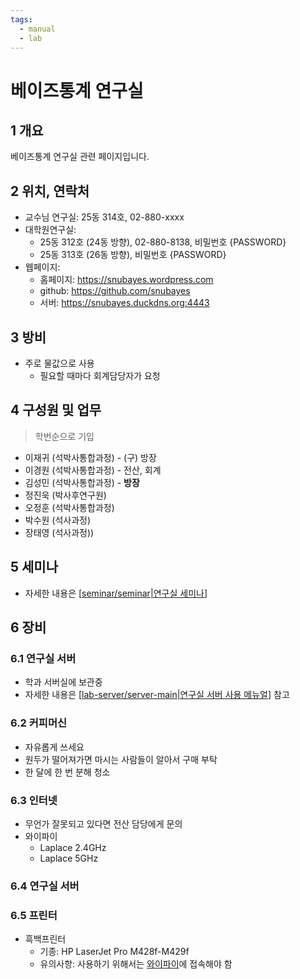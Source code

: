 ```yaml
---
tags:
  - manual
  - lab
---
```


# 베이즈통계 연구실

## 1 개요 

베이즈통계 연구실 관련 페이지입니다.

## 2 위치, 연락처 

* 교수님 연구실: 25동 314호, 02-880-xxxx
* 대학원연구실: 
	* 25동 312호 (24동 방향), 02-880-8138, 비밀번호 {PASSWORD}
	* 25동 313호 (26동 방향), 비밀번호 {PASSWORD}
* 웹페이지: 
  * 홈페이지: https://snubayes.wordpress.com
  * github: https://github.com/snubayes
  * 서버: https://snubayes.duckdns.org:4443

## 3 방비 

* 주로 물값으로 사용
	* 필요할 때마다 회계담당자가 요청

## 4 구성원 및 업무

> 학번순으로 기입

* 이재귀 (석박사통합과정) - (구) 방장
* 이경원 (석박사통합과정) - 전산, 회계
* 김성민 (석박사통합과정) - **방장**
* 정진욱 (박사후연구원)
* 오정훈 (석박사통합과정)
* 박수원 (석사과정)
* 장태영 (석사과정))

## 5 세미나

* 자세한 내용은 [[seminar/seminar|연구실 세미나]]

## 6 장비

### 6.1 연구실 서버

* 학과 서버실에 보관중
* 자세한 내용은 [[lab-server/server-main|연구실 서버 사용 메뉴얼]] 참고

### 6.2 커피머신 

* 자유롭게 쓰세요
* 원두가 떨어져가면 마시는 사람들이 알아서 구매 부탁
* 한 달에 한 번 분해 청소

### 6.3 인터넷

* 무언가 잘못되고 있다면 전산 담당에게 문의
* 와이파이
	* Laplace 2.4GHz
	* Laplace 5GHz

### 6.4 연구실  서버 

### 6.5 프린터

* 흑백프린터
	* 기종: HP LaserJet Pro M428f-M429f
	* 유의사항: 사용하기 위해서는 <a href="#63-인터넷">와이파이</a>에 접속해야 함

[//begin]: # "Autogenerated link references for markdown compatibility"
[seminar/seminar|연구실 세미나]: seminar/seminar.md "연구실 세미나"
[lab-server/server-main|연구실 서버 사용 메뉴얼]: lab-server/server-main.md "연구실 서버 사용 메뉴얼"
[//end]: # "Autogenerated link references"